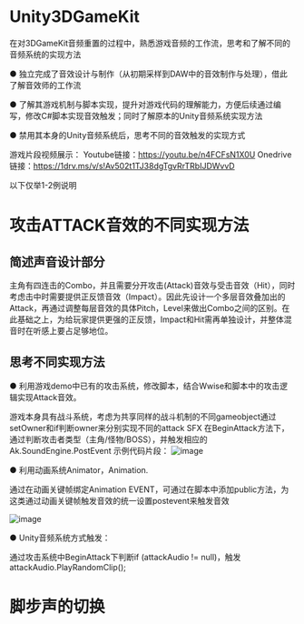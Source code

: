 # Unity3DGameKit

在对3DGameKit音频重置的过程中，熟悉游戏音频的工作流，思考和了解不同的音频系统的实现方法

● 独立完成了音效设计与制作（从初期采样到DAW中的音效制作与处理），借此了解音效师的工作流

● 了解其游戏机制与脚本实现，提升对游戏代码的理解能力，方便后续通过编写，修改C#脚本实现音效触发；同时了解原本的Unity音频系统实现方法

● 禁用其本身的Unity音频系统后，思考不同的音效触发的实现方式

游戏片段视频展示：
Youtube链接：https://youtu.be/n4FCFsN1X0U
Onedrive链接：https://1drv.ms/v/s!Av502t1TJ38dgTgvRrTRbIJDWvvD

以下仅举1-2例说明

# 攻击ATTACK音效的不同实现方法
## 简述声音设计部分

主角有四连击的Combo，并且需要分开攻击(Attack)音效与受击音效（Hit），同时考虑击中时需要提供正反馈音效（Impact）。因此先设计一个多层音效叠加出的Attack，再通过调整每层音效的具体Pitch，Level来做出Combo之间的区别。在此基础之上，为给玩家提供更强的正反馈，Impact和Hit需再单独设计，并整体混音时在听感上要占足够地位。

## 思考不同实现方法

● 利用游戏demo中已有的攻击系统，修改脚本，结合Wwise和脚本中的攻击逻辑实现Attack音效。

游戏本身具有战斗系统，考虑为共享同样的战斗机制的不同gameobject通过setOwner和if判断owner来分别实现不同的attack SFX
在BeginAttack方法下，通过判断攻击者类型（主角/怪物/BOSS），并触发相应的Ak.SoundEngine.PostEvent
示例代码片段：
![image](https://github.com/user-attachments/assets/2838416b-3d86-4456-86a3-4e818b5fc2d2)

● 利用动画系统Animator，Animation.

通过在动画关键帧绑定Animation EVENT，可通过在脚本中添加public方法，为这类通过动画关键帧触发音效的统一设置postevent来触发音效

![image](https://github.com/user-attachments/assets/7ba9304c-157d-4142-a362-9572a6ba9bc7)

● Unity音频系统方式触发：

通过攻击系统中BeginAttack下判断if (attackAudio != null)，触发attackAudio.PlayRandomClip();

# 脚步声的切换


